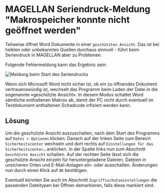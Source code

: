 # MAGELLAN Seriendruck-Meldung "Makrospeicher konnte nicht geöffnet werden"

Teilweise öffnet Word Dokumente in einer `geschützten Ansicht`. Das ist bei heiklen oder unbekannten Quellen durchaus sinnvoll - führt beim Seriendruck in MAGELLAN aber zu Problemen. 


Folgende Fehlermeldung kann das Ergebnis sein:


![Meldung beim Start des Seriendrucks](/assets/images/knowledgebase/word.01.png)


Wenn sich Microsoft Word nicht sicher ist, ob ein zu öffnendes Dokument vertrauenswürdig ist, wechselt das Programm beim Laden der Datei in die sogenannte «geschützte Ansicht». 
In diesem Modus schaltet Word sämtliche enthaltenen Makros ab, damit der PC nicht durch eventuell im Textdokument enthaltenen Schadcode infiziert werden kann.


## Lösung

Um die geschützte Ansicht auszuschalten, nach dem Start des Programms auf `Datei > Optionen` klicken. Danach auf der linken Seite zum Bereich `Sicherheitscenter` wechseln und dort rechts auf `Einstellungen für das Sicherheitscenter…` anklicken. 
In der Spalte links nun zum Abschnitt `Geschützte Ansicht` schalten. Auf der rechten Seite lässt sich die geschützte Ansicht einzeln für heruntergeladene Dateien, Dateien in unsicheren Orten und E-Mail-Anlagen ein- oder ausschalten. Änderungen nun durch einen Klick auf `OK` bestätigen.

Eventuell könnten Sie auch im Abschnitt  `Zugriffsschutzeinstellungen` die passenden Dateitypen bei Öffnen demarkieren, falls diese markiert sind.